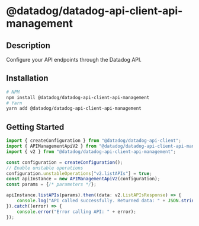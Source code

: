 # @datadog/datadog-api-client-api-management

## Description

Configure your API endpoints through the Datadog API.

## Installation

```sh
# NPM
npm install @datadog/datadog-api-client-api-management
# Yarn
yarn add @datadog/datadog-api-client-api-management
```

## Getting Started
```ts
import { createConfiguration } from "@datadog/datadog-api-client";
import { APIManagementApiV2 } from "@datadog/datadog-api-client-api-management";
import { v2 } from "@datadog/datadog-api-client-api-management";

const configuration = createConfiguration();
// Enable unstable operations
configuration.unstableOperations["v2.listAPIs"] = true;
const apiInstance = new APIManagementApiV2(configuration);
const params = {/* parameters */};

apiInstance.listAPIs(params).then((data: v2.ListAPIsResponse) => {
    console.log("API called successfully. Returned data: " + JSON.stringify(data));
}).catch((error) => {
    console.error("Error calling API: " + error);
});
```